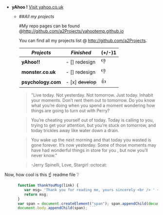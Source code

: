 * **yAhoo !** [Visit yahoo.co.uk](http://www.yahoo.co.uk)

  * ##*All my projects*

    #My repo pages can be found @http://github.com/a2Projects/yahootemp.github.io

    You can find all my projects list @
    http://github.com/a2Projects.
    
    *Projects*         |         *Finished*         | (+/-)1
    -------------------|----------------------------|--------
    **yAhoo!!**        | - [] redesign              |  :-1:
    **monster.co.uk**  | - [] redesign              |  :-1:
    **psychology.com** | - [x] <del>develop</del>   |  :+1:
    
    >"Live today. Not yesterday. Not tomorrow. Just today. Inhabit your moments. 
    >Don’t rent them out to tomorrow. Do you know what you’re doing when you spend a moment wondering how things are going to turn out with Perry?
    
    >You’re cheating yourself out of today. Today is calling to you, trying to get your attention, but you’re stuck on tomorrow, and today trickles away like water down a drain. 
    
    >You wake up the next morning and that today you wasted is gone forever. It’s now yesterday. Some of those moments may have had wonderful things in store for you , but now you’ll never know."
    
    >-Jerry Spinelli, Love, Stargirl :octocat:

Now, how cool is this :point_up: readme file :grey_question:

```javascript 
      function thankYouMsg(link) {
         var msg= 'Thank you for reading me, yours sincerely <br /> ' + link + 'admin ;]';
         return msg;
      } 
      var span = document.createElement("span"); span.appendChild(document.createTextNode(thankYouMsg('http://yahootemp.github.io'))); 
      document.body.appendChild(span); ```
